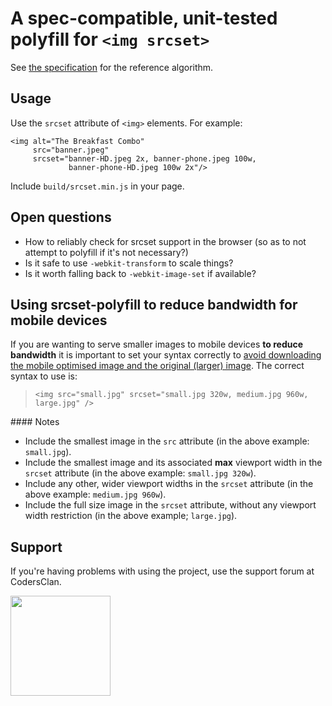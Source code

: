# A spec-compatible, unit-tested polyfill for `<img srcset>`

See [the specification][spec] for the reference algorithm.

## Usage

Use the `srcset` attribute of `<img>` elements. For example:

    <img alt="The Breakfast Combo"
         src="banner.jpeg"
         srcset="banner-HD.jpeg 2x, banner-phone.jpeg 100w,
                 banner-phone-HD.jpeg 100w 2x"/>


Include `build/srcset.min.js` in your page.

## Open questions

- How to reliably check for srcset support in the browser (so as to not
  attempt to polyfill if it's not necessary?)
- Is it safe to use `-webkit-transform` to scale things?
- Is it worth falling back to `-webkit-image-set` if available?

## Using srcset-polyfill to reduce bandwidth for mobile devices

If you are wanting to serve smaller images to mobile devices **to reduce
bandwidth** it is important to set your syntax correctly to [avoid downloading
the mobile optimised image and the original (larger) image][issue11]. The
correct syntax to use is:

> `<img src="small.jpg" srcset="small.jpg 320w, medium.jpg 960w, large.jpg" />`

#### Notes

* Include the smallest image in the `src` attribute (in the above example:
`small.jpg`).
* Include the smallest image and its associated **max** viewport width in the
`srcset` attribute (in the above example: `small.jpg 320w`).
* Include any other, wider viewport widths in the `srcset` attribute (in the
above example: `medium.jpg 960w`).
* Include the full size image in the `srcset` attribute, without any viewport
width restriction (in the above example; `large.jpg`).

[spec]: http://www.whatwg.org/specs/web-apps/current-work/multipage/embedded-content-1.html#processing-the-image-candidates
[issue11]: https://github.com/borismus/srcset-polyfill/issues/11

## Support

If you're having problems with using the project, use the support forum at CodersClan.

<a href="http://codersclan.net/forum/index.php?repo_id=30"><img src="http://www.codersclan.net/graphics/getSupport_blue_big.png" width="160"></a>

